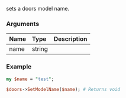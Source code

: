 sets a doors model name.
### Arguments
**Name**|**Type**|**Description**
:---|:---|:---
name|string|

### Example

```perl
my $name = "test";

$doors->SetModelName($name); # Returns void
```